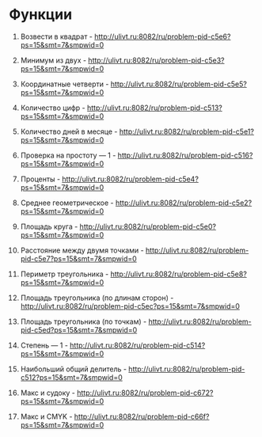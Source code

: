 # Функции
  
  1) Возвести в квадрат - http://ulivt.ru:8082/ru/problem-pid-c5e6?ps=15&smt=7&smpwid=0
  
  2) Минимум из двух - http://ulivt.ru:8082/ru/problem-pid-c5e3?ps=15&smt=7&smpwid=0
  
  3) Координатные четверти - http://ulivt.ru:8082/ru/problem-pid-c5e5?ps=15&smt=7&smpwid=0
  
  4) Количество цифр - http://ulivt.ru:8082/ru/problem-pid-c513?ps=15&smt=7&smpwid=0
  
  5) Количество дней в месяце - http://ulivt.ru:8082/ru/problem-pid-c5e1?ps=15&smt=7&smpwid=0
  
  6) Проверка на простоту — 1 - http://ulivt.ru:8082/ru/problem-pid-c516?ps=15&smt=7&smpwid=0
  
  7) Проценты - http://ulivt.ru:8082/ru/problem-pid-c5e4?ps=15&smt=7&smpwid=0
  
  8) Среднее геометрическое - http://ulivt.ru:8082/ru/problem-pid-c5e2?ps=15&smt=7&smpwid=0
  
  9) Площадь круга - http://ulivt.ru:8082/ru/problem-pid-c5e0?ps=15&smt=7&smpwid=0
  
  10) Расстояние между двумя точками - http://ulivt.ru:8082/ru/problem-pid-c5e7?ps=15&smt=7&smpwid=0
  
  11) Периметр треугольника - http://ulivt.ru:8082/ru/problem-pid-c5e8?ps=15&smt=7&smpwid=0
  
  12) Площадь треугольника (по длинам сторон) - http://ulivt.ru:8082/ru/problem-pid-c5ec?ps=15&smt=7&smpwid=0
  
  13) Площадь треугольника (по точкам) - http://ulivt.ru:8082/ru/problem-pid-c5ed?ps=15&smt=7&smpwid=0
  
  14) Степень — 1 - http://ulivt.ru:8082/ru/problem-pid-c514?ps=15&smt=7&smpwid=0
  
  15) Наибольший общий делитель - http://ulivt.ru:8082/ru/problem-pid-c512?ps=15&smt=7&smpwid=0
  
  16) Макс и судоку - http://ulivt.ru:8082/ru/problem-pid-c672?ps=15&smt=7&smpwid=0
  
  17) Макс и CMYK - http://ulivt.ru:8082/ru/problem-pid-c66f?ps=15&smt=7&smpwid=0

